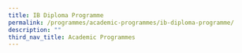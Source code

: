 ```yaml
---
title: IB Diploma Programme
permalink: /programmes/academic-programmes/ib-diploma-programme/
description: ""
third_nav_title: Academic Programmes
---
```

